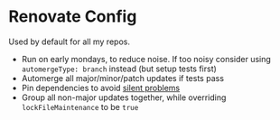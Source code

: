 # Renovate Config

Used by default for all my repos.

- Run on early mondays, to reduce noise. If too noisy consider using `automergeType: branch` instead (but setup tests first)
- Automerge all major/minor/patch updates if tests pass
- Pin dependencies to avoid [silent problems]
- Group all non-major updates together, while overriding `lockFileMaintenance` to be `true`

[silent problems]: https://docs.renovatebot.com/dependency-pinning/#upgrading-pinned-versions
